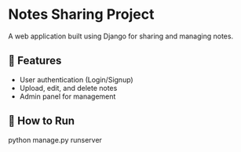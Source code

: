 ﻿# Notes Sharing Project

A web application built using Django for sharing and managing notes.

## 📌 Features
- User authentication (Login/Signup)
- Upload, edit, and delete notes
- Admin panel for management

## 🚀 How to Run

python manage.py runserver
